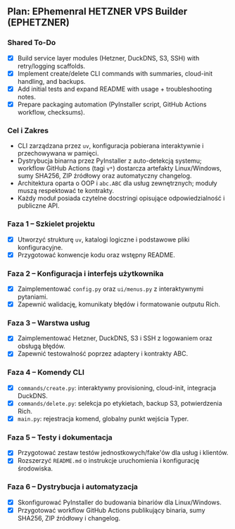 ## Plan: EPhemenral HETZNER VPS Builder (EPHETZNER)

### Shared To-Do
- [x] Build service layer modules (Hetzner, DuckDNS, S3, SSH) with retry/logging scaffolds.
- [x] Implement create/delete CLI commands with summaries, cloud-init handling, and backups.
- [x] Add initial tests and expand README with usage + troubleshooting notes.
- [x] Prepare packaging automation (PyInstaller script, GitHub Actions workflow, checksums).

### Cel i Zakres
- CLI zarządzana przez `uv`, konfiguracja pobierana interaktywnie i przechowywana w pamięci.
- Dystrybucja binarna przez PyInstaller z auto-detekcją systemu; workflow GitHub Actions (tagi `v*`) dostarcza artefakty Linux/Windows, sumy SHA256, ZIP źródłowy oraz automatyczny changelog.
- Architektura oparta o OOP i `abc.ABC` dla usług zewnętrznych; moduły muszą respektować te kontrakty.
- Każdy moduł posiada czytelne docstringi opisujące odpowiedzialność i publiczne API.

### Faza 1 – Szkielet projektu
- [x] Utworzyć strukturę `uv`, katalogi logiczne i podstawowe pliki konfiguracyjne.
- [x] Przygotować konwencje kodu oraz wstępny README.

### Faza 2 – Konfiguracja i interfejs użytkownika
- [x] Zaimplementować `config.py` oraz `ui/menus.py` z interaktywnymi pytaniami.
- [x] Zapewnić walidację, komunikaty błędów i formatowanie outputu Rich.

### Faza 3 – Warstwa usług
- [x] Zaimplementować Hetzner, DuckDNS, S3 i SSH z logowaniem oraz obsługą błędów.
- [x] Zapewnić testowalność poprzez adaptery i kontrakty ABC.

### Faza 4 – Komendy CLI
- [x] `commands/create.py`: interaktywny provisioning, cloud-init, integracja DuckDNS.
- [x] `commands/delete.py`: selekcja po etykietach, backup S3, potwierdzenia Rich.
- [x] `main.py`: rejestracja komend, globalny punkt wejścia Typer.

### Faza 5 – Testy i dokumentacja
- [x] Przygotować zestaw testów jednostkowych/fake'ów dla usług i klientów.
- [x] Rozszerzyć `README.md` o instrukcje uruchomienia i konfigurację środowiska.

### Faza 6 – Dystrybucja i automatyzacja
- [x] Skonfigurować PyInstaller do budowania binariów dla Linux/Windows.
- [x] Przygotować workflow GitHub Actions publikujący binaria, sumy SHA256, ZIP źródłowy i changelog.